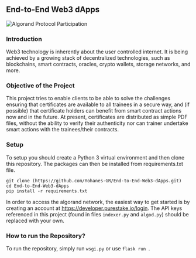 ## End-to-End Web3 dApps
![Algorand Protocol Participation](https://miro.medium.com/max/720/1*cXWnSYwoGO1zR6ASBBczHg.png)

### Introduction
Web3 technology is inherently about the user controlled internet. It is being achieved by a growing stack of decentralized technologies, such as blockchains, smart contracts, oracles, crypto wallets, storage networks, and more.

### Objective of the Project
This project tries to enable clients to be able to solve the challenges ensuring that certificates are available to all trainees in a secure way, and (if possible) that certificate holders can benefit from smart contract actions now and in the future. At present, certificates are distributed as simple PDF files, without the ability to verify their authenticity nor can trainer undertake smart actions with the trainees/their contracts.

### Setup
To setup you should create a Python 3 virtual environment and then clone this repository. The packages can then be installed from requirements.txt file.

``` 
git clone (https://github.com/Yohanes-GR/End-to-End-Web3-dApps.git)
cd End-to-End-Web3-dApps
pip install -r requirements.txt
```

In order to access the algorand network, the easiest way to get started is by creating an account
at https://developer.purestake.io/login. 
The API keys referenced in this project (found in files `indexer.py` and `algod.py`) should be replaced with your own. 

### How to run the Repository?
To run the repository, simply run `wsgi.py` or use `flask run `.
